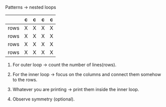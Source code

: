 Patterns -> nested loops

|      | c   | c   | c   | c   |
| ---- | --- | --- | --- | --- |
| rows | X   | X   | X   | X   |
| rows | X   | X   | X   | X   |
| rows | X   | X   | X   | X   |
| rows | X   | X   | X   | X   |

1. For outer loop -> count the number of lines(rows).

2. For the inner loop -> focus on the columns and connect them somehow to the rows.

3. Whatever you are printing -> print them inside the inner loop.

4. Observe symmetry (optional).

